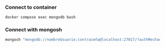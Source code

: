 ### Connect to container

```sh
docker compose exec mongodb bash
```

### Connect with mongosh

```sh
mongosh "mongodb://nombreUsuario:contraseña@localhost:27017/?authMechanism=DEFAULT&tls=false"
```
